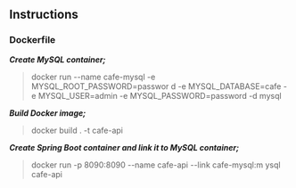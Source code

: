 ## Instructions

### Dockerfile

***Create MySQL container;***
> docker run --name cafe-mysql -e MYSQL_ROOT_PASSWORD=passwor
d -e MYSQL_DATABASE=cafe -e MYSQL_USER=admin -e MYSQL_PASSWORD=password -d mysql

***Build Docker image;***
> docker build . -t cafe-api

***Create Spring Boot container and link it to MySQL container;***
>  docker run -p 8090:8090 --name cafe-api --link cafe-mysql:m
ysql cafe-api

